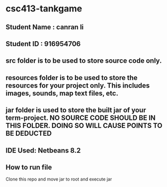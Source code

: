 # csc413-tankgame

## Student Name  : canran li
## Student ID    : 916954706


## src folder is to be used to store source code only.

## resources folder is to be used to store the resources for your project only. This includes images, sounds, map text files, etc.

## jar folder is used to store the built jar of your term-project. NO SOURCE CODE SHOULD BE IN THIS FOLDER. DOING SO WILL CAUSE POINTS TO BE DEDUCTED

## IDE Used: Netbeans 8.2

## How to run file 
Clone this repo and
move jar to root 
and execute jar
